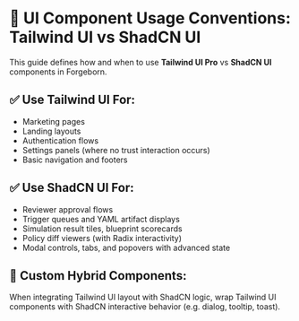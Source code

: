 # 📐 UI Component Usage Conventions: Tailwind UI vs ShadCN UI

This guide defines how and when to use **Tailwind UI Pro** vs **ShadCN UI** components in Forgeborn.

## ✅ Use Tailwind UI For:
- Marketing pages
- Landing layouts
- Authentication flows
- Settings panels (where no trust interaction occurs)
- Basic navigation and footers

## ✅ Use ShadCN UI For:
- Reviewer approval flows
- Trigger queues and YAML artifact displays
- Simulation result tiles, blueprint scorecards
- Policy diff viewers (with Radix interactivity)
- Modal controls, tabs, and popovers with advanced state

## 🔧 Custom Hybrid Components:
When integrating Tailwind UI layout with ShadCN logic, wrap Tailwind UI components with ShadCN interactive behavior (e.g. dialog, tooltip, toast).
